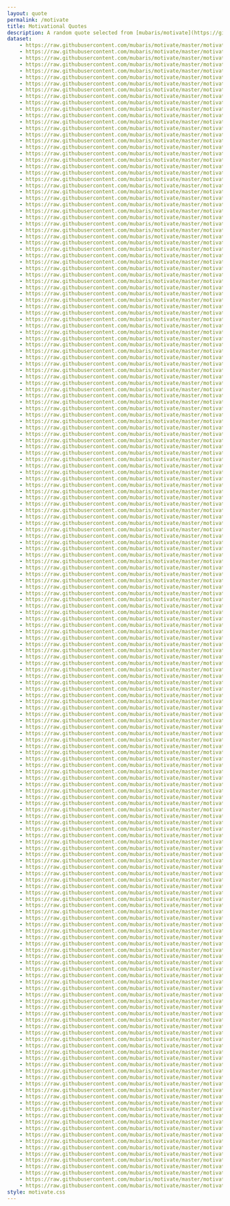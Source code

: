 ```yaml
---
layout: quote
permalink: /motivate
title: Motivational Quotes
description: A random quote selected from [mubaris/motivate](https://github.com/mubaris/motivate).
dataset:
    - https://raw.githubusercontent.com/mubaris/motivate/master/motivate/data/001.json
    - https://raw.githubusercontent.com/mubaris/motivate/master/motivate/data/002.json
    - https://raw.githubusercontent.com/mubaris/motivate/master/motivate/data/003.json
    - https://raw.githubusercontent.com/mubaris/motivate/master/motivate/data/004.json
    - https://raw.githubusercontent.com/mubaris/motivate/master/motivate/data/005.json
    - https://raw.githubusercontent.com/mubaris/motivate/master/motivate/data/006.json
    - https://raw.githubusercontent.com/mubaris/motivate/master/motivate/data/007.json
    - https://raw.githubusercontent.com/mubaris/motivate/master/motivate/data/008.json
    - https://raw.githubusercontent.com/mubaris/motivate/master/motivate/data/009.json
    - https://raw.githubusercontent.com/mubaris/motivate/master/motivate/data/010.json
    - https://raw.githubusercontent.com/mubaris/motivate/master/motivate/data/011.json
    - https://raw.githubusercontent.com/mubaris/motivate/master/motivate/data/012.json
    - https://raw.githubusercontent.com/mubaris/motivate/master/motivate/data/013.json
    - https://raw.githubusercontent.com/mubaris/motivate/master/motivate/data/014.json
    - https://raw.githubusercontent.com/mubaris/motivate/master/motivate/data/015.json
    - https://raw.githubusercontent.com/mubaris/motivate/master/motivate/data/016.json
    - https://raw.githubusercontent.com/mubaris/motivate/master/motivate/data/017.json
    - https://raw.githubusercontent.com/mubaris/motivate/master/motivate/data/018.json
    - https://raw.githubusercontent.com/mubaris/motivate/master/motivate/data/019.json
    - https://raw.githubusercontent.com/mubaris/motivate/master/motivate/data/020.json
    - https://raw.githubusercontent.com/mubaris/motivate/master/motivate/data/021.json
    - https://raw.githubusercontent.com/mubaris/motivate/master/motivate/data/022.json
    - https://raw.githubusercontent.com/mubaris/motivate/master/motivate/data/023.json
    - https://raw.githubusercontent.com/mubaris/motivate/master/motivate/data/024.json
    - https://raw.githubusercontent.com/mubaris/motivate/master/motivate/data/025.json
    - https://raw.githubusercontent.com/mubaris/motivate/master/motivate/data/026.json
    - https://raw.githubusercontent.com/mubaris/motivate/master/motivate/data/027.json
    - https://raw.githubusercontent.com/mubaris/motivate/master/motivate/data/028.json
    - https://raw.githubusercontent.com/mubaris/motivate/master/motivate/data/029.json
    - https://raw.githubusercontent.com/mubaris/motivate/master/motivate/data/030.json
    - https://raw.githubusercontent.com/mubaris/motivate/master/motivate/data/031.json
    - https://raw.githubusercontent.com/mubaris/motivate/master/motivate/data/032.json
    - https://raw.githubusercontent.com/mubaris/motivate/master/motivate/data/033.json
    - https://raw.githubusercontent.com/mubaris/motivate/master/motivate/data/034.json
    - https://raw.githubusercontent.com/mubaris/motivate/master/motivate/data/035.json
    - https://raw.githubusercontent.com/mubaris/motivate/master/motivate/data/036.json
    - https://raw.githubusercontent.com/mubaris/motivate/master/motivate/data/037.json
    - https://raw.githubusercontent.com/mubaris/motivate/master/motivate/data/038.json
    - https://raw.githubusercontent.com/mubaris/motivate/master/motivate/data/039.json
    - https://raw.githubusercontent.com/mubaris/motivate/master/motivate/data/040.json
    - https://raw.githubusercontent.com/mubaris/motivate/master/motivate/data/041.json
    - https://raw.githubusercontent.com/mubaris/motivate/master/motivate/data/042.json
    - https://raw.githubusercontent.com/mubaris/motivate/master/motivate/data/043.json
    - https://raw.githubusercontent.com/mubaris/motivate/master/motivate/data/044.json
    - https://raw.githubusercontent.com/mubaris/motivate/master/motivate/data/045.json
    - https://raw.githubusercontent.com/mubaris/motivate/master/motivate/data/046.json
    - https://raw.githubusercontent.com/mubaris/motivate/master/motivate/data/047.json
    - https://raw.githubusercontent.com/mubaris/motivate/master/motivate/data/048.json
    - https://raw.githubusercontent.com/mubaris/motivate/master/motivate/data/049.json
    - https://raw.githubusercontent.com/mubaris/motivate/master/motivate/data/050.json
    - https://raw.githubusercontent.com/mubaris/motivate/master/motivate/data/051.json
    - https://raw.githubusercontent.com/mubaris/motivate/master/motivate/data/052.json
    - https://raw.githubusercontent.com/mubaris/motivate/master/motivate/data/053.json
    - https://raw.githubusercontent.com/mubaris/motivate/master/motivate/data/054.json
    - https://raw.githubusercontent.com/mubaris/motivate/master/motivate/data/055.json
    - https://raw.githubusercontent.com/mubaris/motivate/master/motivate/data/056.json
    - https://raw.githubusercontent.com/mubaris/motivate/master/motivate/data/057.json
    - https://raw.githubusercontent.com/mubaris/motivate/master/motivate/data/058.json
    - https://raw.githubusercontent.com/mubaris/motivate/master/motivate/data/059.json
    - https://raw.githubusercontent.com/mubaris/motivate/master/motivate/data/060.json
    - https://raw.githubusercontent.com/mubaris/motivate/master/motivate/data/061.json
    - https://raw.githubusercontent.com/mubaris/motivate/master/motivate/data/062.json
    - https://raw.githubusercontent.com/mubaris/motivate/master/motivate/data/063.json
    - https://raw.githubusercontent.com/mubaris/motivate/master/motivate/data/064.json
    - https://raw.githubusercontent.com/mubaris/motivate/master/motivate/data/065.json
    - https://raw.githubusercontent.com/mubaris/motivate/master/motivate/data/066.json
    - https://raw.githubusercontent.com/mubaris/motivate/master/motivate/data/067.json
    - https://raw.githubusercontent.com/mubaris/motivate/master/motivate/data/068.json
    - https://raw.githubusercontent.com/mubaris/motivate/master/motivate/data/069.json
    - https://raw.githubusercontent.com/mubaris/motivate/master/motivate/data/070.json
    - https://raw.githubusercontent.com/mubaris/motivate/master/motivate/data/071.json
    - https://raw.githubusercontent.com/mubaris/motivate/master/motivate/data/072.json
    - https://raw.githubusercontent.com/mubaris/motivate/master/motivate/data/073.json
    - https://raw.githubusercontent.com/mubaris/motivate/master/motivate/data/074.json
    - https://raw.githubusercontent.com/mubaris/motivate/master/motivate/data/075.json
    - https://raw.githubusercontent.com/mubaris/motivate/master/motivate/data/076.json
    - https://raw.githubusercontent.com/mubaris/motivate/master/motivate/data/077.json
    - https://raw.githubusercontent.com/mubaris/motivate/master/motivate/data/078.json
    - https://raw.githubusercontent.com/mubaris/motivate/master/motivate/data/079.json
    - https://raw.githubusercontent.com/mubaris/motivate/master/motivate/data/080.json
    - https://raw.githubusercontent.com/mubaris/motivate/master/motivate/data/081.json
    - https://raw.githubusercontent.com/mubaris/motivate/master/motivate/data/082.json
    - https://raw.githubusercontent.com/mubaris/motivate/master/motivate/data/083.json
    - https://raw.githubusercontent.com/mubaris/motivate/master/motivate/data/084.json
    - https://raw.githubusercontent.com/mubaris/motivate/master/motivate/data/085.json
    - https://raw.githubusercontent.com/mubaris/motivate/master/motivate/data/086.json
    - https://raw.githubusercontent.com/mubaris/motivate/master/motivate/data/087.json
    - https://raw.githubusercontent.com/mubaris/motivate/master/motivate/data/088.json
    - https://raw.githubusercontent.com/mubaris/motivate/master/motivate/data/089.json
    - https://raw.githubusercontent.com/mubaris/motivate/master/motivate/data/090.json
    - https://raw.githubusercontent.com/mubaris/motivate/master/motivate/data/091.json
    - https://raw.githubusercontent.com/mubaris/motivate/master/motivate/data/092.json
    - https://raw.githubusercontent.com/mubaris/motivate/master/motivate/data/093.json
    - https://raw.githubusercontent.com/mubaris/motivate/master/motivate/data/094.json
    - https://raw.githubusercontent.com/mubaris/motivate/master/motivate/data/095.json
    - https://raw.githubusercontent.com/mubaris/motivate/master/motivate/data/096.json
    - https://raw.githubusercontent.com/mubaris/motivate/master/motivate/data/097.json
    - https://raw.githubusercontent.com/mubaris/motivate/master/motivate/data/098.json
    - https://raw.githubusercontent.com/mubaris/motivate/master/motivate/data/099.json
    - https://raw.githubusercontent.com/mubaris/motivate/master/motivate/data/100.json
    - https://raw.githubusercontent.com/mubaris/motivate/master/motivate/data/101.json
    - https://raw.githubusercontent.com/mubaris/motivate/master/motivate/data/102.json
    - https://raw.githubusercontent.com/mubaris/motivate/master/motivate/data/103.json
    - https://raw.githubusercontent.com/mubaris/motivate/master/motivate/data/104.json
    - https://raw.githubusercontent.com/mubaris/motivate/master/motivate/data/105.json
    - https://raw.githubusercontent.com/mubaris/motivate/master/motivate/data/106.json
    - https://raw.githubusercontent.com/mubaris/motivate/master/motivate/data/107.json
    - https://raw.githubusercontent.com/mubaris/motivate/master/motivate/data/108.json
    - https://raw.githubusercontent.com/mubaris/motivate/master/motivate/data/109.json
    - https://raw.githubusercontent.com/mubaris/motivate/master/motivate/data/110.json
    - https://raw.githubusercontent.com/mubaris/motivate/master/motivate/data/111.json
    - https://raw.githubusercontent.com/mubaris/motivate/master/motivate/data/112.json
    - https://raw.githubusercontent.com/mubaris/motivate/master/motivate/data/113.json
    - https://raw.githubusercontent.com/mubaris/motivate/master/motivate/data/114.json
    - https://raw.githubusercontent.com/mubaris/motivate/master/motivate/data/115.json
    - https://raw.githubusercontent.com/mubaris/motivate/master/motivate/data/116.json
    - https://raw.githubusercontent.com/mubaris/motivate/master/motivate/data/117.json
    - https://raw.githubusercontent.com/mubaris/motivate/master/motivate/data/118.json
    - https://raw.githubusercontent.com/mubaris/motivate/master/motivate/data/119.json
    - https://raw.githubusercontent.com/mubaris/motivate/master/motivate/data/120.json
    - https://raw.githubusercontent.com/mubaris/motivate/master/motivate/data/121.json
    - https://raw.githubusercontent.com/mubaris/motivate/master/motivate/data/122.json
    - https://raw.githubusercontent.com/mubaris/motivate/master/motivate/data/123.json
    - https://raw.githubusercontent.com/mubaris/motivate/master/motivate/data/124.json
    - https://raw.githubusercontent.com/mubaris/motivate/master/motivate/data/125.json
    - https://raw.githubusercontent.com/mubaris/motivate/master/motivate/data/126.json
    - https://raw.githubusercontent.com/mubaris/motivate/master/motivate/data/127.json
    - https://raw.githubusercontent.com/mubaris/motivate/master/motivate/data/128.json
    - https://raw.githubusercontent.com/mubaris/motivate/master/motivate/data/129.json
    - https://raw.githubusercontent.com/mubaris/motivate/master/motivate/data/130.json
    - https://raw.githubusercontent.com/mubaris/motivate/master/motivate/data/131.json
    - https://raw.githubusercontent.com/mubaris/motivate/master/motivate/data/132.json
    - https://raw.githubusercontent.com/mubaris/motivate/master/motivate/data/133.json
    - https://raw.githubusercontent.com/mubaris/motivate/master/motivate/data/134.json
    - https://raw.githubusercontent.com/mubaris/motivate/master/motivate/data/135.json
    - https://raw.githubusercontent.com/mubaris/motivate/master/motivate/data/136.json
    - https://raw.githubusercontent.com/mubaris/motivate/master/motivate/data/137.json
    - https://raw.githubusercontent.com/mubaris/motivate/master/motivate/data/138.json
    - https://raw.githubusercontent.com/mubaris/motivate/master/motivate/data/139.json
    - https://raw.githubusercontent.com/mubaris/motivate/master/motivate/data/140.json
    - https://raw.githubusercontent.com/mubaris/motivate/master/motivate/data/141.json
    - https://raw.githubusercontent.com/mubaris/motivate/master/motivate/data/142.json
    - https://raw.githubusercontent.com/mubaris/motivate/master/motivate/data/143.json
    - https://raw.githubusercontent.com/mubaris/motivate/master/motivate/data/144.json
    - https://raw.githubusercontent.com/mubaris/motivate/master/motivate/data/145.json
    - https://raw.githubusercontent.com/mubaris/motivate/master/motivate/data/146.json
    - https://raw.githubusercontent.com/mubaris/motivate/master/motivate/data/147.json
    - https://raw.githubusercontent.com/mubaris/motivate/master/motivate/data/148.json
    - https://raw.githubusercontent.com/mubaris/motivate/master/motivate/data/149.json
    - https://raw.githubusercontent.com/mubaris/motivate/master/motivate/data/150.json
    - https://raw.githubusercontent.com/mubaris/motivate/master/motivate/data/151.json
    - https://raw.githubusercontent.com/mubaris/motivate/master/motivate/data/152.json
    - https://raw.githubusercontent.com/mubaris/motivate/master/motivate/data/153.json
    - https://raw.githubusercontent.com/mubaris/motivate/master/motivate/data/154.json
    - https://raw.githubusercontent.com/mubaris/motivate/master/motivate/data/155.json
    - https://raw.githubusercontent.com/mubaris/motivate/master/motivate/data/156.json
    - https://raw.githubusercontent.com/mubaris/motivate/master/motivate/data/157.json
    - https://raw.githubusercontent.com/mubaris/motivate/master/motivate/data/158.json
    - https://raw.githubusercontent.com/mubaris/motivate/master/motivate/data/159.json
    - https://raw.githubusercontent.com/mubaris/motivate/master/motivate/data/160.json
    - https://raw.githubusercontent.com/mubaris/motivate/master/motivate/data/161.json
    - https://raw.githubusercontent.com/mubaris/motivate/master/motivate/data/162.json
    - https://raw.githubusercontent.com/mubaris/motivate/master/motivate/data/163.json
    - https://raw.githubusercontent.com/mubaris/motivate/master/motivate/data/164.json
    - https://raw.githubusercontent.com/mubaris/motivate/master/motivate/data/165.json
    - https://raw.githubusercontent.com/mubaris/motivate/master/motivate/data/166.json
    - https://raw.githubusercontent.com/mubaris/motivate/master/motivate/data/167.json
    - https://raw.githubusercontent.com/mubaris/motivate/master/motivate/data/168.json
    - https://raw.githubusercontent.com/mubaris/motivate/master/motivate/data/169.json
    - https://raw.githubusercontent.com/mubaris/motivate/master/motivate/data/170.json
    - https://raw.githubusercontent.com/mubaris/motivate/master/motivate/data/171.json
    - https://raw.githubusercontent.com/mubaris/motivate/master/motivate/data/172.json
    - https://raw.githubusercontent.com/mubaris/motivate/master/motivate/data/173.json
    - https://raw.githubusercontent.com/mubaris/motivate/master/motivate/data/174.json
    - https://raw.githubusercontent.com/mubaris/motivate/master/motivate/data/175.json
    - https://raw.githubusercontent.com/mubaris/motivate/master/motivate/data/176.json
    - https://raw.githubusercontent.com/mubaris/motivate/master/motivate/data/177.json
    - https://raw.githubusercontent.com/mubaris/motivate/master/motivate/data/178.json
    - https://raw.githubusercontent.com/mubaris/motivate/master/motivate/data/179.json
    - https://raw.githubusercontent.com/mubaris/motivate/master/motivate/data/180.json
style: motivate.css
---
```

